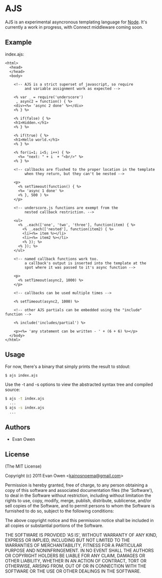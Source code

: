 
# AJS

 AJS is an experimental asyncronous templating language for [Node](http://nodejs.org).
 It's currently a work in progress, with Connect middleware coming soon.

## Example

index.ajs:

```` erb
<html>
  <head>
  </head>
  <body>
  
    <!-- AJS is a strict superset of javascript, so require 
         and variable assignment work as expected -->
  
    <% var _ = require('underscore')
     , async2 = function() { %>
    <div><%= 'async 2 done' %></div>
    <% } %>
  
    <% if(false) { %>
    <h1>Hidden.</h1>
    <% } %>

    <% if(true) { %>
    <h1>Hello world.</h1>
    <% } %>

    <% for(i=1; i<5; i++) { %>
      <%= "next: " + i  + "<br/>" %>
    <% } %>

    <!-- callbacks are flushed to the proper location in the template
         when they return, but they can't be nested -->
    
    <p>
      <% setTimeout(function() { %>
      <%= 'async 1 done' %>
      <% }, 500 ) %>
    </p>
  
    <!-- underscore.js functions are exempt from the
         nested callback restriction. -->
    
    <ul>
      <% _.each(['one', 'two', 'three'], function(item) { %>
        <% _.each(['nested'], function(item2) { %>
        <li><%= item %></li>
        <li><%= item2 %></li>
        <% }); %>
      <% }); %>
    </ul>
  
    <!-- named callback functions work too.
         a callback's output is inserted into the template at the 
         spot where it was passed to it's async function -->
  
    <p>
      <% setTimeout(async2, 1000) %>
    </p>

    <!-- callbacks can be used multiple times -->
  
    <% setTimeout(async2, 1000) %>
  
    <!-- other AJS partials can be embedded using the "include" function -->
  
    <% include('includes/partial') %>
  
    <p><%= 'any statement can be written - ' + (6 + 6) %></p>
  </body>
</html>

````

## Usage

For now, there's a binary that simply prints the result to stdout:

```` bash
$ ajs index.ajs
````

Use the -t and -s options to view the abstracted syntax tree and compiled source:

```` bash
$ ajs -t index.ajs
  ...
$ ajs -s index.ajs
  ...
````

    
    
## Authors

  * Evan Owen

## License 

(The MIT License)

Copyright (c) 2011 Evan Owen &lt;kainosnoema@gmail.com&gt;

Permission is hereby granted, free of charge, to any person obtaining
a copy of this software and associated documentation files (the
'Software'), to deal in the Software without restriction, including
without limitation the rights to use, copy, modify, merge, publish,
distribute, sublicense, and/or sell copies of the Software, and to
permit persons to whom the Software is furnished to do so, subject to
the following conditions:

The above copyright notice and this permission notice shall be
included in all copies or substantial portions of the Software.

THE SOFTWARE IS PROVIDED 'AS IS', WITHOUT WARRANTY OF ANY KIND,
EXPRESS OR IMPLIED, INCLUDING BUT NOT LIMITED TO THE WARRANTIES OF
MERCHANTABILITY, FITNESS FOR A PARTICULAR PURPOSE AND NONINFRINGEMENT.
IN NO EVENT SHALL THE AUTHORS OR COPYRIGHT HOLDERS BE LIABLE FOR ANY
CLAIM, DAMAGES OR OTHER LIABILITY, WHETHER IN AN ACTION OF CONTRACT,
TORT OR OTHERWISE, ARISING FROM, OUT OF OR IN CONNECTION WITH THE
SOFTWARE OR THE USE OR OTHER DEALINGS IN THE SOFTWARE.